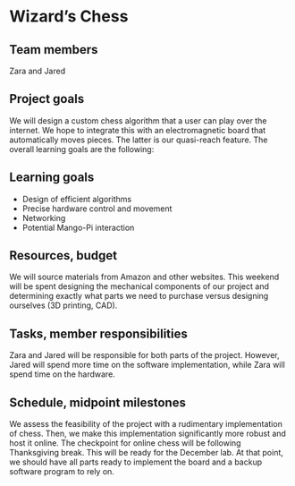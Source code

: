 # Wizard’s Chess

## Team members
Zara and Jared

## Project goals
We will design a custom chess algorithm that a user can play over the internet. We hope to integrate this with an electromagnetic board that automatically moves pieces. The latter is our quasi-reach feature. The overall learning goals are the following:

## Learning goals
- Design of efficient algorithms
- Precise hardware control and movement
- Networking
- Potential Mango-Pi interaction

## Resources, budget
We will source materials from Amazon and other websites. This weekend will be spent designing the mechanical components of our project and determining exactly what parts we need to purchase versus designing ourselves (3D printing, CAD).

## Tasks, member responsibilities
Zara and Jared will be responsible for both parts of the project. However, Jared will spend more time on the software implementation, while Zara will spend time on the hardware.

## Schedule, midpoint milestones
We assess the feasibility of the project with a rudimentary implementation of chess. Then, we make this implementation significantly more robust and host it online. The checkpoint for online chess will be following Thanksgiving break. This will be ready for the December lab. At that point, we should have all parts ready to implement the board and a backup software program to rely on.
